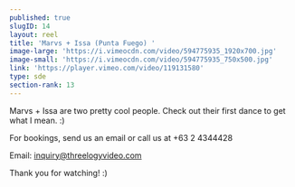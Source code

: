 ```yaml
---
published: true
slugID: 14
layout: reel
title: 'Marvs + Issa (Punta Fuego) '
image-large: 'https://i.vimeocdn.com/video/594775935_1920x700.jpg'
image-small: 'https://i.vimeocdn.com/video/594775935_750x500.jpg'
link: 'https://player.vimeo.com/video/119131580'
type: sde
section-rank: 13
---
```

Marvs + Issa are two pretty cool people. Check out their first dance to get what I mean. :) 

For bookings, send us an email or call us at +63 2 4344428

Email: inquiry@threelogyvideo.com

Thank you for watching! :)
